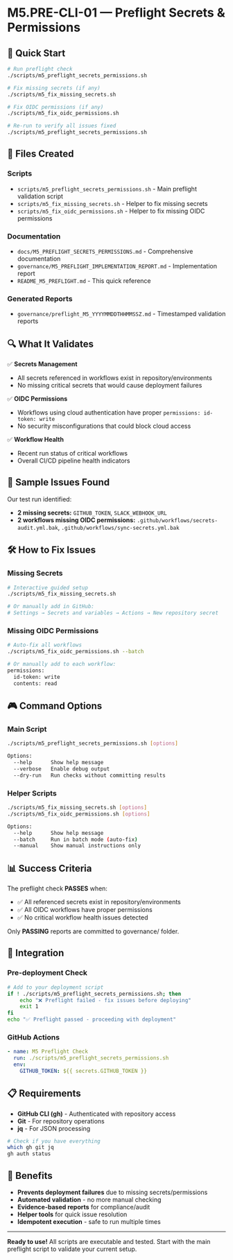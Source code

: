 # M5.PRE-CLI-01 — Preflight Secrets & Permissions

## 🎯 Quick Start

```bash
# Run preflight check
./scripts/m5_preflight_secrets_permissions.sh

# Fix missing secrets (if any)
./scripts/m5_fix_missing_secrets.sh

# Fix OIDC permissions (if any)
./scripts/m5_fix_oidc_permissions.sh

# Re-run to verify all issues fixed
./scripts/m5_preflight_secrets_permissions.sh
```

## 📁 Files Created

### Scripts
- `scripts/m5_preflight_secrets_permissions.sh` - Main preflight validation script
- `scripts/m5_fix_missing_secrets.sh` - Helper to fix missing secrets
- `scripts/m5_fix_oidc_permissions.sh` - Helper to fix missing OIDC permissions

### Documentation
- `docs/M5_PREFLIGHT_SECRETS_PERMISSIONS.md` - Comprehensive documentation
- `governance/M5_PREFLIGHT_IMPLEMENTATION_REPORT.md` - Implementation report
- `README_M5_PREFLIGHT.md` - This quick reference

### Generated Reports
- `governance/preflight_M5_YYYYMMDDTHHMMSSZ.md` - Timestamped validation reports

## 🔍 What It Validates

✅ **Secrets Management**
- All secrets referenced in workflows exist in repository/environments
- No missing critical secrets that would cause deployment failures

✅ **OIDC Permissions**
- Workflows using cloud authentication have proper `permissions: id-token: write`
- No security misconfigurations that could block cloud access

✅ **Workflow Health**
- Recent run status of critical workflows
- Overall CI/CD pipeline health indicators

## 🚨 Sample Issues Found

Our test run identified:
- **2 missing secrets:** `GITHUB_TOKEN`, `SLACK_WEBHOOK_URL`
- **2 workflows missing OIDC permissions:** `.github/workflows/secrets-audit.yml.bak`, `.github/workflows/sync-secrets.yml.bak`

## 🛠️ How to Fix Issues

### Missing Secrets
```bash
# Interactive guided setup
./scripts/m5_fix_missing_secrets.sh

# Or manually add in GitHub:
# Settings → Secrets and variables → Actions → New repository secret
```

### Missing OIDC Permissions
```bash
# Auto-fix all workflows
./scripts/m5_fix_oidc_permissions.sh --batch

# Or manually add to each workflow:
permissions:
  id-token: write
  contents: read
```

## 🎮 Command Options

### Main Script
```bash
./scripts/m5_preflight_secrets_permissions.sh [options]

Options:
  --help      Show help message
  --verbose   Enable debug output
  --dry-run   Run checks without committing results
```

### Helper Scripts
```bash
./scripts/m5_fix_missing_secrets.sh [options]
./scripts/m5_fix_oidc_permissions.sh [options]

Options:
  --help      Show help message
  --batch     Run in batch mode (auto-fix)
  --manual    Show manual instructions only
```

## 📊 Success Criteria

The preflight check **PASSES** when:
- ✅ All referenced secrets exist in repository/environments
- ✅ All OIDC workflows have proper permissions
- ✅ No critical workflow health issues detected

Only **PASSING** reports are committed to governance/ folder.

## 🔗 Integration

### Pre-deployment Check
```bash
# Add to your deployment script
if ! ./scripts/m5_preflight_secrets_permissions.sh; then
    echo "❌ Preflight failed - fix issues before deploying"
    exit 1
fi
echo "✅ Preflight passed - proceeding with deployment"
```

### GitHub Actions
```yaml
- name: M5 Preflight Check
  run: ./scripts/m5_preflight_secrets_permissions.sh
  env:
    GITHUB_TOKEN: ${{ secrets.GITHUB_TOKEN }}
```

## 📋 Requirements

- **GitHub CLI (gh)** - Authenticated with repository access
- **Git** - For repository operations
- **jq** - For JSON processing

```bash
# Check if you have everything
which gh git jq
gh auth status
```

## 🎯 Benefits

- **Prevents deployment failures** due to missing secrets/permissions
- **Automated validation** - no more manual checking
- **Evidence-based reports** for compliance/audit
- **Helper tools** for quick issue resolution
- **Idempotent execution** - safe to run multiple times

---

**Ready to use!** All scripts are executable and tested. Start with the main preflight script to validate your current setup.
